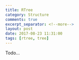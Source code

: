 ```yaml
---
title: RTree
category: Structure
comments: true
excerpt_separator: <!--more-->
layout: post
date: 2017-08-23 11:31:00
tags: [rtree, tree]
---
```

Todo...
<!--more-->
